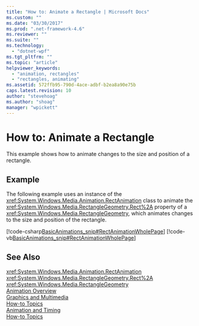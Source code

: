 ```yaml
---
title: "How to: Animate a Rectangle | Microsoft Docs"
ms.custom: ""
ms.date: "03/30/2017"
ms.prod: ".net-framework-4.6"
ms.reviewer: ""
ms.suite: ""
ms.technology: 
  - "dotnet-wpf"
ms.tgt_pltfrm: ""
ms.topic: "article"
helpviewer_keywords: 
  - "animation, rectangles"
  - "rectangles, animating"
ms.assetid: 572ffb95-790d-4ace-adbf-b2ea8a90e75b
caps.latest.revision: 10
author: "stevehoag"
ms.author: "shoag"
manager: "wpickett"
---
```

# How to: Animate a Rectangle
This example shows how to animate changes to the size and position of a rectangle.  
  
## Example  
 The following example uses an instance of the                      <xref:System.Windows.Media.Animation.RectAnimation> class to animate the                      <xref:System.Windows.Media.RectangleGeometry.Rect%2A> property of a                      <xref:System.Windows.Media.RectangleGeometry>, which animates changes to the size and position of the rectangle.  
  
 [!code-csharp[BasicAnimations_snip#RectAnimationWholePage](../../../../samples/snippets/csharp/VS_Snippets_Wpf/BasicAnimations_snip/CSharp/RectAnimationExample.cs#rectanimationwholepage)]
 [!code-vb[BasicAnimations_snip#RectAnimationWholePage](../../../../samples/snippets/visualbasic/VS_Snippets_Wpf/BasicAnimations_snip/VisualBasic/RectAnimationExample.vb#rectanimationwholepage)]  
  
## See Also  
 <xref:System.Windows.Media.Animation.RectAnimation>   
 <xref:System.Windows.Media.RectangleGeometry.Rect%2A>   
 <xref:System.Windows.Media.RectangleGeometry>   
 [Animation Overview](../../../../docs/framework/wpf/graphics-multimedia/animation-overview.md)   
 [Graphics and Multimedia](../../../../docs/framework/wpf/graphics-multimedia/graphics-and-multimedia.md)   
 [How-to Topics](../../../../docs/framework/wpf/graphics-multimedia/graphics-how-to-topics.md)   
 [Animation and Timing](http://msdn.microsoft.com/en-us/7d83765b-d5ae-41b1-b423-80206e1124aa)   
 [How-to Topics](../../../../docs/framework/wpf/graphics-multimedia/animation-and-timing-how-to-topics.md)